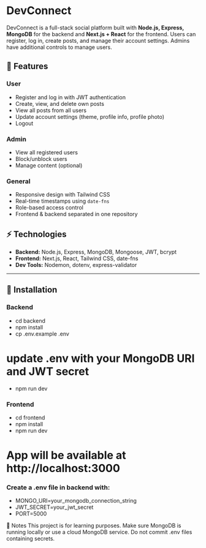 # DevConnect

DevConnect is a full-stack social platform built with **Node.js, Express, MongoDB** for the backend and **Next.js + React** for the frontend. Users can register, log in, create posts, and manage their account settings. Admins have additional controls to manage users.


## 🚀 Features

### User
- Register and log in with JWT authentication
- Create, view, and delete own posts
- View all posts from all users
- Update account settings (theme, profile info, profile photo)
- Logout

### Admin
- View all registered users
- Block/unblock users
- Manage content (optional)

### General
- Responsive design with Tailwind CSS
- Real-time timestamps using `date-fns`
- Role-based access control
- Frontend & backend separated in one repository


## ⚡ Technologies

- **Backend:** Node.js, Express, MongoDB, Mongoose, JWT, bcrypt
- **Frontend:** Next.js, React, Tailwind CSS, date-fns
- **Dev Tools:** Nodemon, dotenv, express-validator

---

## 💾 Installation

### Backend

- cd backend
- npm install
- cp .env.example .env
# update .env with your MongoDB URI and JWT secret
- npm run dev


### Frontend

- cd frontend
- npm install
- npm run dev
# App will be available at http://localhost:3000

### Create a .env file in backend with:
- MONGO_URI=your_mongodb_connection_string
- JWT_SECRET=your_jwt_secret
- PORT=5000

📝 Notes
This project is for learning purposes.
Make sure MongoDB is running locally or use a cloud MongoDB service.
Do not commit .env files containing secrets.
